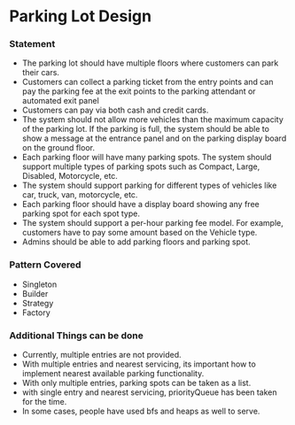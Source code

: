 # Parking Lot Design

### Statement
- The parking lot should have multiple floors where customers can park their cars.
- Customers can collect a parking ticket from the entry points and can pay the parking fee at the exit points to the parking attendant or automated exit panel
- Customers can pay via both cash and credit cards.
- The system should not allow more vehicles than the maximum capacity of the parking lot. If the parking is full, the system should be able to show a message at the entrance panel and on the parking display board on the ground floor.
- Each parking floor will have many parking spots. The system should support multiple types of parking spots such as Compact, Large, Disabled, Motorcycle, etc.
- The system should support parking for different types of vehicles like car, truck, van, motorcycle, etc.
- Each parking floor should have a display board showing any free parking spot for each spot type.
- The system should support a per-hour parking fee model. For example, customers have to pay some amount based on the Vehicle type.
- Admins should be able to add parking floors and parking spot.

### Pattern Covered
- Singleton
- Builder
- Strategy
- Factory



### Additional Things can be done
- Currently, multiple entries are not provided. 
- With multiple entries and nearest servicing, its important how to implement nearest available parking functionality. 
- With only multiple entries, parking spots can be taken as a list.
- with single entry and nearest servicing, priorityQueue has been taken for the time. 
- In some cases, people have used bfs and heaps as well to serve.